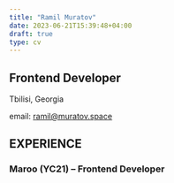 ```yaml
---
title: "Ramil Muratov"
date: 2023-06-21T15:39:48+04:00
draft: true
type: cv
---
```


## Frontend Developer

Tbilisi, Georgia

email: ramil@muratov.space

## EXPERIENCE

### Maroo (YC21) – Frontend Developer
